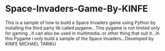 # Space-Invaders-Game-By-KINFE
This is a sample of how to build a Space Invaders game using Python by installing the third party lib called pygame...This pygame is not limited only for gaming ..It can also be used in multimedia..or other thing that suit it...In this Pygame i only build a sample of the Space Invaders...Developed by KINFE MICHAEL TARIKU
